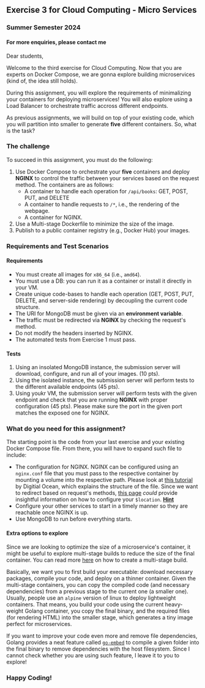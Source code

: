 ## Exercise 3 for Cloud Computing - Micro Services

### Summer Semester 2024

#### For more enquiries, please contact me

Dear students,

Welcome to the third exercise for Cloud Computing. Now that you are experts on
Docker Compose, we are gonna explore building microservices (kind of, the idea
still holds).

During this assignment, you will explore the requirements of minimalizing your
containers for deploying microservices! You will also explore using a Load Balancer
to orchestrate traffic accross different endpoints.

As previous assignments, we will build on top of your existing code, which you
will partition into smaller to generate **five** different containers. So, what
is the task?

### The challenge

To succeed in this assignment, you must do the following:

1. Use Docker Compose to orchestrate your **five** containers and deploy **NGINX**
to control the traffic between your services based on the request method. The
containers are as follows:
    - A container to handle each operation for `/api/books`: GET, POST, PUT, and DELETE
    - A container to handle requests to `/*`, i.e., the rendering of the webpage.
    - A container for NGINX.
2. Use a Multi-stage Dockerfile to minimize the size of the image.
3. Publish to a public container registry (e.g., Docker Hub) your images.

### Requirements and Test Scenarios

#### Requirements

* You must create all images for `x86_64` (i.e., `amd64`).
* You must use a DB: you can run it as a container or install it directly in your VM.
* Create unique code-bases to handle each operation (GET, POST, PUT, DELETE, and
server-side rendering) by decoupling the current code structure.
* The URI for MongoDB must be given via an **environment variable**.
* The traffic must be redirected via **NGINX** by checking the request's method.
* Do not modify the headers inserted by NGINX.
* The automated tests from Exercise 1 must pass.

#### Tests

1. Using an insolated MongoDB instance, the submission server will download, configure, and
run all of your images. (10 pts).
2. Using the isolated instance, the submission server will perform tests to the 
different available endpoints (45 pts).
3. Using youkr VM, the submission server will perform tests with the given endpoint
and check that you are running **NGINX** with proper configuration (45 pts). Please
make sure the port in the given port matches the exposed one for NGINX.

### What do you need for this assignment?

The starting point is the code from your last exercise and your existing 
Docker Compose file. From there, you will have to expand such file to include:

- The configuration for NGINX. NGINX can be configured using an `nginx.conf` file
that you must pass to the respective container by mounting a volume into the
respective path. Please look at [this tutorial](https://www.digitalocean.com/community/tutorials/understanding-the-nginx-configuration-file-structure-and-configuration-contexts) by Digitial Ocean,
which explains the structure of the file. Since we want to redirect based on
request's methods, [this page](https://nginx.org/en/docs/http/ngx_http_core_module.html) *could* provide insightful information on how to configure your `$location`. [**Hint**](https://serverfault.com/questions/152745/nginx-proxy-by-request-method)
- Configure your other services to start in a timely manner so they are reachable
once NGINX is up.
- Use MongoDB to run before everything starts.

#### Extra options to explore

Since we are looking to optimize the size of a microservice's container, it might 
be useful to explore multi-stage builds to reduce the size of the final container.
You can read more [here](https://docs.docker.com/build/building/multi-stage/) on
how to create a multi-stage build. 

Basically, we want you to first build your executable: download necessary packages,
compile your code, and deploy on a thinner container. Given the multi-stage containers,
you can copy the compiled code (and necessary dependencies) from a previous stage
to the current one (a smaller one). Usually, people use an `alpine` version of linux
to deploy lightweight containers. That means, you build your code using the current heavy-
weight Golang container, you copy the final binary, and the required files (for 
rendering HTML) into the smaller stage, which generates a tiny image perfect 
for microservices.

If you want to improve your code even more and remove file dependencies, Golang
provides a neat feature called [`go-embed`](https://blog.jetbrains.com/go/2021/06/09/how-to-use-go-embed-in-go-1-16/)
to compile a given folder into the final binary to remove dependencies with the
host filesystem. Since I cannot check whether you are using such feature, I leave 
it to you to explore! 

### Happy Coding!

